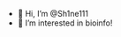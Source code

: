 - 👋 Hi, I’m @Sh1ne111
- 👀 I’m interested in bioinfo!

<!---
Sh1ne111/Sh1ne111 is a ✨ special ✨ repository because its `README.md` (this file) appears on your GitHub profile.
You can click the Preview link to take a look at your changes.
--->
